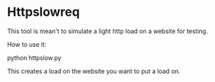 # Httpslowreq
This tool is mean't to simulate a light http load on a website for testing.

How to use it:

python httpslow.py

This creates a load on the website you want to put a load on.
